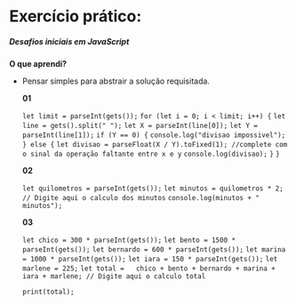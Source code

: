 # Exercício prático:

##### Desafios iniciais em JavaScript



**O que aprendi?**

- Pensar simples para abstrair a solução requisitada.

  

  **01**

  `let limit = parseInt(gets());`
  `for (let i = 0; i < limit; i++) {`
      `let line = gets().split(" ");`
      `let X = parseInt(line[0]);`
      `let Y = parseInt(line[1]);`
      `if (Y == 0) {`
          `console.log("divisao impossivel");`
      `} else {`
          `let divisao = parseFloat(X / Y).toFixed(1); //complete com o sinal da operação faltante entre x e y`
          `console.log(divisao);`
      `}`
  `}`

  **02**

  `let quilometros = parseInt(gets());`
  `let minutos = quilometros * 2; // Digite aqui o calculo dos minutos`
  `console.log(minutos + " minutos");`

  **03**

  `let chico = 300 * parseInt(gets());`
  `let bento = 1500 * parseInt(gets());`
  `let bernardo = 600 * parseInt(gets());`
  `let marina = 1000 * parseInt(gets());`
  `let iara = 150 * parseInt(gets());`
  `let marlene = 225;`
  `let total =   chico + bento + bernardo + marina + iara + marlene; // Digite aqui o calculo total`

  `print(total);`
